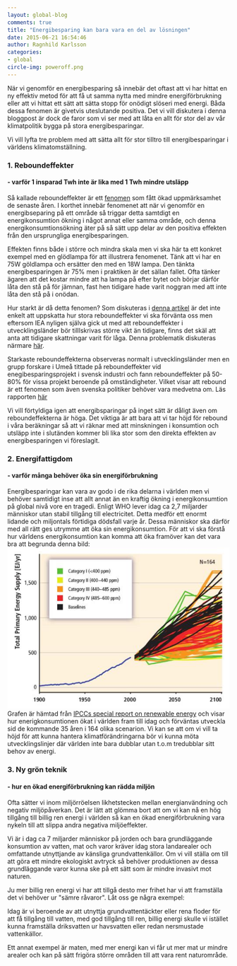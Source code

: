 ```yaml
---
layout: global-blog
comments: true
title: "Energibesparing kan bara vara en del av lösningen"
date: 2015-06-21 16:54:46
author: Ragnhild Karlsson
categories:
- global
circle-img: poweroff.png
---
```

När vi genomför en energibesparing så innebär det oftast att vi har hittat en ny effektiv metod för att få ut samma nytta med mindre energiförbrukning eller att vi hittat ett sätt att sätta stopp för onödigt slöseri med energi. Båda dessa fenomen är givetvis uteslutande positiva.
Det vi vill diskutera i denna bloggpost är dock de faror som vi ser med att låta en allt för stor del av vår klimatpolitik bygga på stora energibesparingar. 

Vi vill lyfta tre problem med att sätta allt för stor tilltro till energibesparingar i världens klimatomställning. 
<h3>1. Reboundeffekter</h3>
<h4> - varför 1 insparad Twh inte är lika med 1 Twh mindre utsläpp</h4>
Så kallade reboundeffekter är ett <a href="http://www.eoearth.org/view/article/155666/">fenomen</a> som fått ökad uppmärksamhet de senaste åren. I korthet innebär fenomenet att när vi genomför en energibseparing på ett område så triggar detta samtdigt en energikonsumtion ökning i något annat eller samma område, och denna energikonsumtionsökning äter på så sätt upp delar av den positiva effekten från den ursprungliga energibesparingen. 

Effekten finns både i större och mindra skala men vi ska här ta ett konkret exempel med en glödlampa för att illustrera fenomenet. Tänk att vi har en 75W göldlampa och ersätter den med en 18W lampa. Den tänkta energibesparingen är 75% men i praktiken är det sällan fallet. Ofta tänker ägaren att det kostar mindre att ha lampa på efter bytet och börjar därför låta den stå på för jämnan, fast hen tidigare hade varit noggran med att inte låta den stå på i onödan.

Hur starkt är då detta fenomen?
Som diskuteras i <a href="http://www.eoearth.org/view/article/155666/">denna artikel</a> är det inte enkelt att uppskatta hur stora reboundeffekter vi ska förvänta oss men eftersom IEA nyligen själva gick ut med att reboundeffekter i utvecklingsländer bör tilllskrivas större vikt än tidigare, finns det skäl att anta att tidigare skattningar varit för låga. Denna problematik diskuteras närmare <a href="http://thebreakthrough.org/index.php/voices/energetics/iea-acknowledges-rebound-effects">här</a>.

Starkaste reboundeffekterna observeras normalt i utvecklingsländer men en grupp forskare i Umeå tittade på reboundeffekter vid enegibesparingsprojekt i svensk industri och fann reboundeffekter på 50-80% för vissa projekt beroende på omständigheter. Vilket visar att rebound är ett fenomen som även svenska politiker behöver vara medvetna om. Läs rapporten <a href="http://www.cere.se/documents/wp/2014/CERE_WP2014-8.pdf">här</a>

Vi vill förtyldiga igen att energibsparingar på inget sätt är dåligt även om reboundeffekterna är höga. Det viktiga är att bara att vi tar höjd för rebound i våra beräkningar så att vi räknar med att minskningen i konsumtion och utsläpp inte i slutänden kommer bli lika stor som den direkta effekten av energibesparingen vi föreslagit.
 
<h3>2. Energifattigdom</h3>
<h4> - varför många behöver öka sin energiförbrukning </h4>
Energibesparingar kan vara av godo i de rika delarna i världen men vi behöver samtidigt inse att allt annat än en kraftig ökning i energikonsumtion på global nivå vore en tragedi. Enligt WHO lever idag ca 2,7 miljarder människor utan stabil tillgång till electricitet.
Detta medför ett enormt lidande och miljontals förtidiga dödsfall varje år. Dessa människor ska därför med all rätt ges utrymme att öka sin energikonsumtion. För att vi ska förstå hur världens energikonsumtion kan komma att öka framöver kan det vara bra att begrunda denna bild:
<img class="img-responsive blog-img" src= "/assets/img/global/primary_energy_supply_scenrio.jpg">
Grafen är hämtad från <a href="/assets/files/SRREN_fullReport.pdf">IPCCs special report on renewable energy</a> och visar hur enerigkonsumtionen ökat i världen fram till idag och förväntas utveckla sid de kommande 35 åren i 164 olika scenarion. Vi kan se att om vi vill ta höjd för att kunna hantera klimatförändringarna bör vi kunna möta utvecklingslinjer där världen inte bara dubblar utan t.o.m tredubblar sitt behov av energi.

<h3>3. Ny grön teknik</h3>
<h4> - hur en ökad energiförbrukning kan rädda miljön</h4>
Ofta sätter vi inom miljörröelsen likhetstecken mellan energianvändning och negativ miljöpåverkan. Det är lätt att glömma bort att om vi kan nå en hög tillgång till billig ren energi i världen så kan en ökad energiförbrukning vara nykeln till att slippa andra negativa miljöeffekter. 

Vi är i dag ca 7  miljarder människor på jorden och bara grundläggande konsumtion av vatten, mat och varor kräver idag stora landarealer och omfattande utnyttjande av känsliga grundvattenkällor.
Om vi vill ställa om till att göra ett mindre ekologiskt avtryck så behöver produktionen av dessa grundläggande varor kunna ske på ett sätt som är mindre invasivt mot naturen. 

Ju mer billig ren energi vi har att tillgå desto mer frihet har vi att framställa det vi behöver ur "sämre råvaror". Låt oss ge några exempel: 

Idag är vi beroende av att utnyttja grundvattentäckter eller rena floder för att få tillgång till vatten, med god tillgång till ren, billig energi skulle vi istället kunna framställa driksvatten ur havsvatten eller redan nersmustade vattenkällor. 

Ett annat exempel är maten, med mer energi kan vi får ut mer mat ur mindre arealer och kan på sätt frigöra större områden till att vara rent naturområde.
